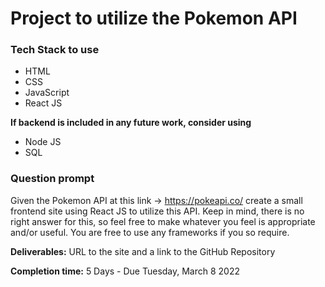 # Project to utilize the Pokemon API 

### Tech Stack to use 
* HTML 
* CSS 
* JavaScript 
* React JS 

**If backend is included in any future work, consider using**
* Node JS 
* SQL 

### Question prompt 
Given the Pokemon API at this link -> https://pokeapi.co/ create a small frontend site using React JS to utilize this API. 
Keep in mind, there is no right answer for this, so feel free to make whatever you feel is appropriate and/or useful. 
You are free to use any frameworks if you so require.

**Deliverables:** 
URL to the site and a link to the GitHub Repository

**Completion time:**
5 Days - Due Tuesday, March 8 2022
